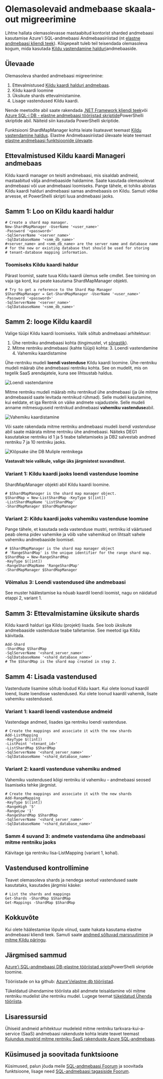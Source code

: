<properties
   pageTitle="Migreerimine olemasolevaid andmebaase skaala-out | Microsoft Azure'i"
   description="Sharded kasutada elastne Andmebaasiriistad loomisega on Kildu kaardi halduri andmebaaside teisendamine"
   services="sql-database"
   documentationCenter=""
   authors="ddove"
   manager="jhubbard"
   editor=""/>

<tags
   ms.service="sql-database"
   ms.devlang="NA"
   ms.topic="article"
   ms.tgt_pltfrm="NA"
   ms.workload="data-management"
   ms.date="10/24/2016"
   ms.author="ddove"/>

# <a name="migrate-existing-databases-to-scale-out"></a>Olemasolevaid andmebaase skaala-out migreerimine

Lihtne hallata olemasolevasse mastaabitud kontorist sharded andmebaasi kasutamise Azure'i SQL-andmebaasi Andmebaasiriistad (nt [elastne andmebaasi kliendi teek](sql-database-elastic-database-client-library.md)). Kõigepealt tuleb teil teisendada olemasoleva kogum, mida kasutada [Kildu vastendamine halduri](sql-database-elastic-scale-shard-map-management.md)andmebaaside. 

## <a name="overview"></a>Ülevaade
Olemasoleva sharded andmebaasi migreerimine: 

1. Ettevalmistused [Kildu kaardi halduri andmebaas](sql-database-elastic-scale-shard-map-management.md).
2. Kildu kaardi loomine
3. Üksikute shards ettevalmistamine.  
2. Lisage vastendused Kildu kaardi.

Nende meetodite abil saate rakendada [.NET Framework kliendi teek](http://www.nuget.org/packages/Microsoft.Azure.SqlDatabase.ElasticScale.Client/)või [Azure SQL-i DB - elastne andmebaasi tööriistad skriptide](https://gallery.technet.microsoft.com/scriptcenter/Azure-SQL-DB-Elastic-731883db)PowerShelli skriptide abil. Näiteid siin kasutada PowerShelli skriptide.

Funktsiooni ShardMapManager kohta leiate lisateavet teemast [Kildu vastendamine haldus](sql-database-elastic-scale-shard-map-management.md). Elastne Andmebaasiriistad ülevaate leiate teemast [elastne andmebaasi funktsioonide ülevaate](sql-database-elastic-scale-introduction.md).

## <a name="prepare-the-shard-map-manager-database"></a>Ettevalmistused Kildu kaardi Manageri andmebaas

Kildu kaardi manager on teisiti andmebaasi, mis sisaldab andmeid, mastaabitud välja andmebaaside haldamine. Saate kasutada olemasolevat andmebaasi või uue andmebaasi loomiseks. Pange tähele, ei tohiks abistas Kildu kaardi halduri andmebaasi samas andmebaasis on Kildu. Samuti võtke arvesse, et PowerShelli skripti luua andmebaasi jaoks. 

## <a name="step-1-create-a-shard-map-manager"></a>Samm 1: Loo on Kildu kaardi haldur

    # Create a shard map manager. 
    New-ShardMapManager -UserName '<user_name>' 
    -Password '<password>' 
    -SqlServerName '<server_name>' 
    -SqlDatabaseName '<smm_db_name>' 
    #<server_name> and <smm_db_name> are the server name and database name 
    # for the new or existing database that should be used for storing 
    # tenant-database mapping information.

### <a name="to-retrieve-the-shard-map-manager"></a>Toomiseks Kildu kaardi haldur

Pärast loomist, saate tuua Kildu kaardi ülemus selle cmdlet. See toiming on vaja iga kord, kui peate kasutama ShardMapManager objekti.

    # Try to get a reference to the Shard Map Manager  
    $ShardMapManager = Get-ShardMapManager -UserName '<user_name>' 
    -Password '<password>' 
    -SqlServerName '<server_name>' 
    -SqlDatabaseName '<smm_db_name>' 

  
## <a name="step-2-create-the-shard-map"></a>Samm 2: looge Kildu kaardil

Valige tüüpi Kildu kaardi loomiseks. Valik sõltub andmebaasi arhitektuur: 

1. Ühe rentniku andmebaasi kohta (tingimustel, vt [sõnastik](sql-database-elastic-scale-glossary.md)). 
2. Mitme rentniku andmebaasi (kahte tüüpi) kohta:
    3. Loendi vastendamine
    4. Vahemiku kaardistamine
 

Ühe-rentniku mudeli **loendi vastenduse** Kildu kaardi loomine. Ühe-rentniku mudeli määrab ühe andmebaasi rentniku kohta. See on mudelit, mis on tegelik SaaS arendajatele, kuna see lihtsustab haldus.

![Loendi vastendamine][1]

Mitme rentniku mudeli määrab mitu rentnikud ühe andmebaasi (ja üle mitme andmebaasid saate levitada rentnikud rühmad). Selle mudeli kasutamine, kui eeldate, et iga Rentnik on väike andmete vajadustele. Selle mudeli anname mitmesuguseid rentnikud andmebaasi **vahemiku vastenduse**abil. 
 

![Vahemiku kaardistamine][2]

Või saate rakendada mitme rentniku andmebaasi mudeli *loendi vastenduse* abil saate määrata mitme rentniku ühe andmebaasi. Näiteks DEG1 kasutatakse rentniku id 1 ja 5 teabe talletamiseks ja DB2 salvestab andmed rentniku 7 ja 10 rentniku jaoks. 

![Klõpsake ühe DB Muliple rentnikega][3] 

**Vastavalt teie valikule, valige üks järgmistest suvanditest.**

### <a name="option-1-create-a-shard-map-for-a-list-mapping"></a>Variant 1: Kildu kaardi jaoks loendi vastenduse loomine
ShardMapManager objekti abil Kildu kaardi loomine. 

    # $ShardMapManager is the shard map manager object. 
    $ShardMap = New-ListShardMap -KeyType $([int]) 
    -ListShardMapName 'ListShardMap' 
    -ShardMapManager $ShardMapManager 
 
 
### <a name="option-2-create-a-shard-map-for-a-range-mapping"></a>Variant 2: Kildu kaardi jaoks vahemiku vastenduse loomine

Pange tähele, et kasutada seda vastenduse mustri, rentniku id väärtused peab olema pidev vahemike ja võib vahe vahemikud on lihtsalt vahele vahemiku andmebaaside loomisel.

    # $ShardMapManager is the shard map manager object 
    # 'RangeShardMap' is the unique identifier for the range shard map.  
    $ShardMap = New-RangeShardMap 
    -KeyType $([int]) 
    -RangeShardMapName 'RangeShardMap' 
    -ShardMapManager $ShardMapManager 

### <a name="option-3-list-mappings-on-a-single-database"></a>Võimalus 3: Loendi vastendused ühe andmebaasi
See muster häälestamise ka nõuab kaardil loendi loomist, nagu on näidatud etappi 2, variant 1.

## <a name="step-3-prepare-individual-shards"></a>Samm 3: Ettevalmistamine üksikute shards

Kildu kaardi halduri iga Kildu (projekt) lisada. See loob üksikute andmebaaside vastenduse teabe talletamise. See meetod iga Kildu käivitada.
     
    Add-Shard 
    -ShardMap $ShardMap 
    -SqlServerName '<shard_server_name>' 
    -SqlDatabaseName '<shard_database_name>'
    # The $ShardMap is the shard map created in step 2.
 

## <a name="step-4-add-mappings"></a>Samm 4: Lisada vastendused

Vastenduste lisamine sõltub loodud Kildu kaart. Kui olete loonud kaardil loend, lisate loendisse vastendused. Kui olete loonud kaardil vahemik, lisate vahemiku vastendused.

### <a name="option-1-map-the-data-for-a-list-mapping"></a>Variant 1: kaardi loendi vastenduse andmeid

Vastendage andmed, lisades iga rentniku loendi vastenduse.  

    # Create the mappings and associate it with the new shards 
    Add-ListMapping 
    -KeyType $([int]) 
    -ListPoint '<tenant_id>' 
    -ListShardMap $ShardMap 
    -SqlServerName '<shard_server_name>' 
    -SqlDatabaseName '<shard_database_name>' 

### <a name="option-2-map-the-data-for-a-range-mapping"></a>Variant 2: kaardi vastenduse vahemiku andmed

Vahemiku vastendused kõigi rentniku id vahemiku – andmebaasi seosed lisamiseks tehke järgmist.

    # Create the mappings and associate it with the new shards 
    Add-RangeMapping 
    -KeyType $([int]) 
    -RangeHigh '5' 
    -RangeLow '1' 
    -RangeShardMap $ShardMap 
    -SqlServerName '<shard_server_name>' 
    -SqlDatabaseName '<shard_database_name>' 


### <a name="step-4-option-3-map-the-data-for-multiple-tenants-on-a-single-database"></a>Samm 4 suvand 3: andmete vastendama ühe andmebaasi mitme rentniku jaoks

Käivitage iga rentniku lisa-ListMapping (variant 1, kohal). 


## <a name="checking-the-mappings"></a>Vastendused kontrollimine

Teavet olemasoleva shards ja nendega seotud vastendused saate kasutataks, kasutades järgmisi käske:  

    # List the shards and mappings 
    Get-Shards -ShardMap $ShardMap 
    Get-Mappings -ShardMap $ShardMap 

## <a name="summary"></a>Kokkuvõte

Kui olete häälestamise lõpule viinud, saate hakata kasutama elastne andmebaasi kliendi teek. Samuti saate [andmed sõltuvad marsruutimine](sql-database-elastic-scale-data-dependent-routing.md) ja [mitme Kildu päringu](sql-database-elastic-scale-multishard-querying.md).

## <a name="next-steps"></a>Järgmised sammud


[Azure'i SQL-andmebaasi DB-elastne tööriistad sripts](https://gallery.technet.microsoft.com/scriptcenter/Azure-SQL-DB-Elastic-731883db)PowerShelli skriptide toomine.

Tööriistade on ka github: [Azure'i/elastne db tööriistad](https://github.com/Azure/elastic-db-tools).

Tükeldatud ühendamine tööriista abil andmete teisaldamine või mitme rentniku mudelist ühe rentniku mudel. Lugege teemat [tükeldatud Ühenda tööriista](sql-database-elastic-scale-get-started.md).

## <a name="additional-resources"></a>Lisaressursid

Ühiseid andmeid arhitektuur mudeleid mitme rentniku tarkvara-kui-a-service (SaaS) andmebaasi rakenduste kohta leiate teavet teemast [Kujundus mustrid mitme rentniku SaaS rakenduste Azure SQL-andmebaas](sql-database-design-patterns-multi-tenancy-saas-applications.md).

## <a name="questions-and-feature-requests"></a>Küsimused ja soovitada funktsioone

Küsimused, palun jõuda meile [SQL-andmebaasi Foorum](http://social.msdn.microsoft.com/forums/azure/home?forum=ssdsgetstarted) ja soovitada funktsioone, lisage need [SQL-andmebaasi tagasiside Foorum](https://feedback.azure.com/forums/217321-sql-database/).

<!--Image references-->
[1]: ./media/sql-database-elastic-convert-to-use-elastic-tools/listmapping.png
[2]: ./media/sql-database-elastic-convert-to-use-elastic-tools/rangemapping.png
[3]: ./media/sql-database-elastic-convert-to-use-elastic-tools/multipleonsingledb.png
 
